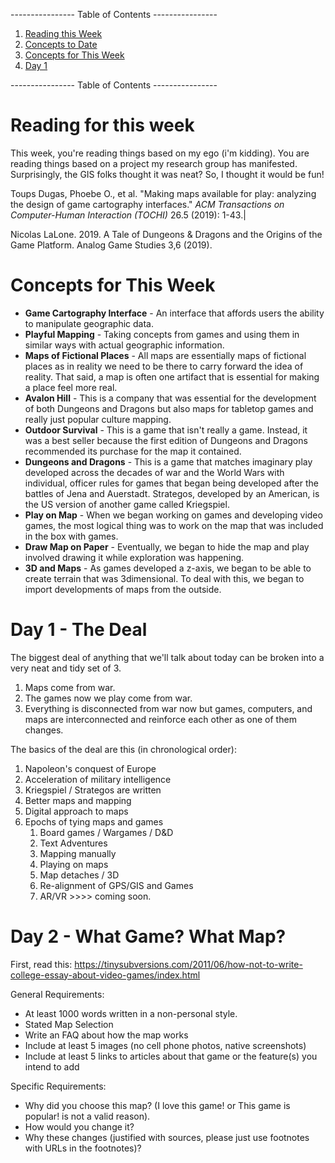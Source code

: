 ---------------- Table of Contents ---------------- 

1. [Reading this Week](#reading)
2. [Concepts to Date](#todate)
3. [Concepts for This Week](#thisweek)
4. [Day 1](#day1)

---------------- Table of Contents ---------------- 
# <a id="reading"></a>Reading for this week
This week, you're reading things based on my ego (i'm kidding). You are reading things based on a project my research group has manifested. Surprisingly, the GIS folks thought it was neat? So, I thought it would be fun!

Toups Dugas, Phoebe O., et al. "Making maps available for play: analyzing the design of game cartography interfaces." _ACM Transactions on Computer-Human Interaction (TOCHI)_ 26.5 (2019): 1-43.|

Nicolas LaLone. 2019. A Tale of Dungeons & Dragons and the Origins of the Game Platform. Analog Game Studies 3,6 (2019).
# <a id = "today"></a>Concepts for This Week 
* **Game Cartography Interface** - An interface that affords users the ability to manipulate geographic data.
* **Playful Mapping** - Taking concepts from games and using them in similar ways with actual geographic information.
* **Maps of Fictional Places** - All maps are essentially maps of fictional places as in reality we need to be there to carry forward the idea of reality. That said, a map is often one artifact that is essential for making a place feel more real.
* **Avalon Hill** - This is a company that was essential for the development of both Dungeons and Dragons but also maps for tabletop games and really just popular culture mapping. 
* **Outdoor Survival** - This is a game that isn't really a game. Instead, it was a best seller because the first edition of Dungeons and Dragons recommended its purchase for the map it contained.
* **Dungeons and Dragons** - This is a game that matches imaginary play developed across the decades of war and the World Wars with individual, officer rules for games that began being developed after the battles of Jena and Auerstadt. Strategos, developed by an American, is the US version of another game called Kriegspiel.
* **Play on Map** - When we began working on games and developing video games, the most logical thing was to work on the map that was included in the box with games. 
* **Draw Map on Paper** - Eventually, we began to hide the map and play involved drawing it while exploration was happening.
* **3D and Maps** - As games developed a z-axis, we began to be able to create terrain that was 3dimensional. To deal with this, we began to import developments of maps from the outside.
# <a id = "day1"></a>Day 1 - The Deal

The biggest deal of anything that we'll talk about today can be broken into a very neat and tidy set of 3. 
1. Maps come from war.
2. The games now we play come from war.
3. Everything is disconnected from war now but games, computers, and maps are interconnected and reinforce each other as one of them changes.

The basics of the deal are this (in chronological order): 
1. Napoleon's conquest of Europe
2. Acceleration of military intelligence 
3. Kriegspiel / Strategos are written 
4. Better maps and mapping
5. Digital approach to maps
6. Epochs of tying maps and games
	1. Board games / Wargames / D&D
	2. Text Adventures
	3. Mapping manually
	4. Playing on maps
	5. Map detaches / 3D
	6. Re-alignment of GPS/GIS and Games
	7. AR/VR >>>> coming soon.
# <a id = "day2"></a>Day 2 - What Game? What Map?

First, read this: https://tinysubversions.com/2011/06/how-not-to-write-college-essay-about-video-games/index.html

General Requirements: 
- At least 1000 words written in a non-personal style. 
- Stated Map Selection
- Write an FAQ about how the map works
- Include at least 5 images (no cell phone photos, native screenshots)
- Include at least 5 links to articles about that game or the feature(s) you intend to add

Specific Requirements: 
- Why did you choose this map? (I love this game! or This game is popular! is not a valid reason).
- How would you change it?
- Why these changes (justified with sources, please just use footnotes with URLs in the footnotes)?